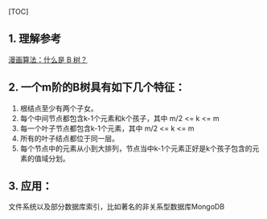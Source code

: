 [TOC]
## 1. 理解参考
[漫画算法：什么是 B 树？](https://www.jianshu.com/p/8b653423c586)


## 2. 一个m阶的B树具有如下几个特征：
1. 根结点至少有两个子女。
2. 每个中间节点都包含k-1个元素和k个孩子，其中 m/2 <= k <= m
3. 每一个叶子节点都包含k-1个元素，其中 m/2 <= k <= m
4. 所有的叶子结点都位于同一层。
5. 每个节点中的元素从小到大排列，节点当中k-1个元素正好是k个孩子包含的元素的值域分划。


## 3. 应用：
文件系统以及部分数据库索引，比如著名的非关系型数据库MongoDB